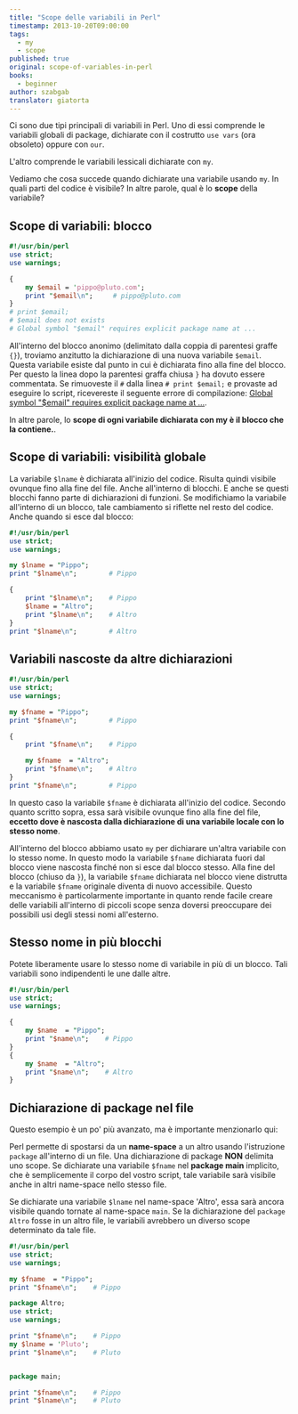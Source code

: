```yaml
---
title: "Scope delle variabili in Perl"
timestamp: 2013-10-20T09:00:00
tags:
  - my
  - scope
published: true
original: scope-of-variables-in-perl
books:
  - beginner
author: szabgab
translator: giatorta
---
```



Ci sono due tipi principali di variabili in Perl. Uno di essi comprende le variabili globali di package, dichiarate con il costrutto
`use vars` (ora obsoleto) oppure con `our`.

L'altro comprende le variabili lessicali dichiarate con `my`.

Vediamo che cosa succede quando dichiarate una variabile usando `my`. In quali parti del codice è visibile?
In altre parole, qual è lo <b>scope</b> della variabile?


## Scope di variabili: blocco

```perl
#!/usr/bin/perl
use strict;
use warnings;

{
    my $email = 'pippo@pluto.com';
    print "$email\n";     # pippo@pluto.com
}
# print $email;
# $email does not exists
# Global symbol "$email" requires explicit package name at ...
```

All'interno del blocco anonimo (delimitato dalla coppia di parentesi graffe `{}`), troviamo anzitutto la dichiarazione di una nuova variabile 
`$email`. Questa variabile esiste dal punto in cui è dichiarata fino alla fine del blocco. Per questo la linea
dopo la parentesi graffa chiusa `}` ha dovuto essere commentata. Se rimuoveste il `#` dalla linea
`# print $email;` e provaste ad eseguire lo script, ricevereste il seguente errore di compilazione:
[Global symbol "$email" requires explicit package name at ...](/global-symbol-requires-explicit-package-name).

In altre parole, lo <b>scope di ogni variabile dichiarata con my è il blocco che la contiene.</b>.

## Scope di variabili: visibilità globale

La variabile `$lname` è dichiarata all'inizio del codice. Risulta quindi visibile
ovunque fino alla fine del file. Anche all'interno di blocchi. E anche se questi blocchi fanno parte di dichiarazioni di funzioni.
Se modifichiamo la variabile all'interno di un blocco, tale cambiamento si riflette nel resto del codice.
Anche quando si esce dal blocco:

```perl
#!/usr/bin/perl
use strict;
use warnings;

my $lname = "Pippo";
print "$lname\n";        # Pippo

{
    print "$lname\n";    # Pippo
    $lname = "Altro";
    print "$lname\n";    # Altro
}
print "$lname\n";        # Altro
```


## Variabili nascoste da altre dichiarazioni

```perl
#!/usr/bin/perl
use strict;
use warnings;

my $fname = "Pippo";
print "$fname\n";        # Pippo

{
    print "$fname\n";    # Pippo

    my $fname  = "Altro";
    print "$fname\n";    # Altro
}
print "$fname\n";        # Pippo
```

In questo caso la variabile `$fname` è dichiarata all'inizio del codice. Secondo quanto scritto sopra, essa sarà visibile
ovunque fino alla fine del file, <b>eccetto dove è nascosta dalla dichiarazione di una variabile locale con lo stesso nome</b>.

All'interno del blocco abbiamo usato `my` per dichiarare un'altra variabile con lo stesso nome. In questo modo la variabile `$fname` dichiarata fuori dal blocco viene nascosta finché non si esce dal blocco stesso. Alla fine del blocco (chiuso da `}`), la variabile `$fname` dichiarata nel blocco viene distrutta e la variabile `$fname` originale diventa di nuovo accessibile.
Questo meccanismo è particolarmente importante in quanto rende facile creare delle variabili all'interno di piccoli scope senza doversi preoccupare dei possibili usi degli stessi nomi all'esterno.

## Stesso nome in più blocchi

Potete liberamente usare lo stesso nome di variabile in più di un blocco. Tali variabili sono indipendenti le une dalle altre.

```perl
#!/usr/bin/perl
use strict;
use warnings;

{
    my $name  = "Pippo";
    print "$name\n";    # Pippo
}
{
    my $name  = "Altro";
    print "$name\n";    # Altro
}
```

## Dichiarazione di package nel file

Questo esempio è un po' più avanzato, ma è importante menzionarlo qui:

Perl permette di spostarsi da un <b>name-space</b> a un altro usando l'istruzione `package` all'interno
di un file. Una dichiarazione di package <b>NON</b> delimita uno scope. Se dichiarate una variabile `$fname` nel
<b>package main</b> implicito, che è semplicemente il corpo del vostro script, tale
variabile sarà visibile anche in altri name-space nello stesso file.

Se dichiarate una variabile `$lname` nel name-space 'Altro', essa sarà ancora visibile
quando tornate al name-space `main`. Se la dichiarazione del `package Altro`
fosse in un altro file, le variabili avrebbero un diverso scope determinato da tale file.

```perl
#!/usr/bin/perl
use strict;
use warnings;

my $fname  = "Pippo";
print "$fname\n";    # Pippo

package Altro;
use strict;
use warnings;

print "$fname\n";    # Pippo
my $lname = 'Pluto';
print "$lname\n";    # Pluto


package main;

print "$fname\n";    # Pippo
print "$lname\n";    # Pluto
```


